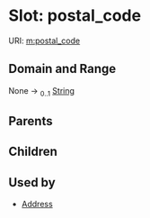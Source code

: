 
# Slot: postal_code




URI: [m:postal_code](https://codeforde.org/schema/metapostal_code)


## Domain and Range

None &#8594;  <sub>0..1</sub> [String](types/String.md)

## Parents


## Children


## Used by

 * [Address](Address.md)
